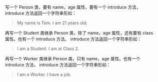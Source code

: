 写一个 Person 类，要有 name，age 属性，要有一个 introduce 方法，
introduce 方法返回一个字符串形如：

> My name is Tom. I am 21 years old.

再写一个 Student 类继承 Person 类，除了 name，age 属性，还有要有 class 属性。也有一个 introduce 方法，
introduce 方法返回一个字符串形如：

> I am a Student. I am at Class 2.

再写一个 Worker 类继承 Person 类，只有 name，age 属性。也有一个 introduce 方法，
introduce 方法返回一个字符串形如：

> I am a Worker. I have a job.
